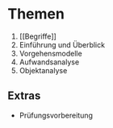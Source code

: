 # Themen
1. [[Begriffe]]
2. Einführung und Überblick
3. Vorgehensmodelle
4. Aufwandsanalyse
5. Objektanalyse

## Extras
- Prüfungsvorbereitung